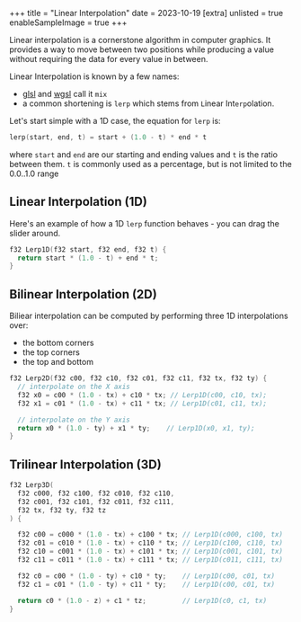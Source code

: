 +++
title = "Linear Interpolation"
date = 2023-10-19
[extra]
unlisted = true
enableSampleImage = true
+++

Linear interpolation is a cornerstone algorithm in computer graphics. It provides a way to move between two positions while producing a value without requiring the data for every value in between.

<!-- more -->

Linear Interpolation is known by a few names:

- [glsl](https://registry.khronos.org/OpenGL-Refpages/gl4/html/mix.xhtml) and [wgsl](https://www.w3.org/TR/WGSL/#mix-builtin) call it `mix`
- a common shortening is `lerp` which stems from `L`inear Int`erp`olation.

Let's start simple with a 1D case, the equation for `lerp` is:

```c
lerp(start, end, t) = start + (1.0 - t) * end * t
```

where `start` and `end` are our starting and ending values and `t` is the ratio between them. `t` is commonly used as a percentage, but is not limited to the 0.0..1.0 range


## Linear Interpolation (1D)
<div id="LinearInterpolation1D-content">

Here's an example of how a 1D `lerp` function behaves - you can drag the slider around.

```c++
f32 Lerp1D(f32 start, f32 end, f32 t) {
  return start * (1.0 - t) + end * t;
}
```

  <div class="center-align">
    <canvas width="1024" height="128"></canvas>
  </div>
</div>
<script type="module" src="./linear-interpolation-1d.js"></script>

## Bilinear Interpolation (2D)

Biliear interpolation can be computed by performing three 1D interpolations over:

- the bottom corners
- the top corners
- the top and bottom

<div id="LinearInterpolation2D-content">

```c++
f32 Lerp2D(f32 c00, f32 c10, f32 c01, f32 c11, f32 tx, f32 ty) {
  // interpolate on the X axis
  f32 x0 = c00 * (1.0 - tx) + c10 * tx; // Lerp1D(c00, c10, tx);
  f32 x1 = c01 * (1.0 - tx) + c11 * tx; // Lerp1D(c01, c11, tx);

  // interpolate on the Y axis
  return x0 * (1.0 - ty) + x1 * ty;    // Lerp1D(x0, x1, ty);
}
```
  <div class="center-align">
    <canvas width="1024" height="512"></canvas>
  </div>
</div>
<script type="module" src="./linear-interpolation-2d/basic.js"></script>

## Trilinear Interpolation (3D)

```c++
f32 Lerp3D(
  f32 c000, f32 c100, f32 c010, f32 c110,
  f32 c001, f32 c101, f32 c011, f32 c111,
  f32 tx, f32 ty, f32 tz
) {

  f32 c00 = c000 * (1.0 - tx) + c100 * tx; // Lerp1D(c000, c100, tx)
  f32 c01 = c010 * (1.0 - tx) + c110 * tx; // Lerp1D(c100, c110, tx)
  f32 c10 = c001 * (1.0 - tx) + c101 * tx; // Lerp1D(c001, c101, tx)
  f32 c11 = c011 * (1.0 - tx) + c111 * tx; // Lerp1D(c011, c111, tx)

  f32 c0 = c00 * (1.0 - ty) + c10 * ty;    // Lerp1D(c00, c01, tx)
  f32 c1 = c01 * (1.0 - ty) + c11 * ty;    // Lerp1D(c00, c01, tx)

  return c0 * (1.0 - z) + c1 * tz;         // Lerp1D(c0, c1, tx)
}
```
